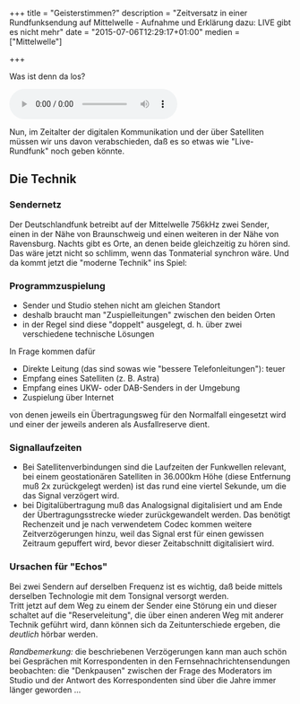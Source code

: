 +++
title 		= "Geisterstimmen?"
description = "Zeitversatz in einer Rundfunksendung auf Mittelwelle - Aufnahme und Erklärung dazu: LIVE gibt es nicht mehr"
date 		= "2015-07-06T12:29:17+01:00"
medien		= ["Mittelwelle"]

+++

Was ist denn da los?

<audio src="/media/2015-07/geisterstimmen_DLF_2015-07-05T22_52_45Z_756_filtered.mp3" controls="controls"></audio>

Nun, im Zeitalter der digitalen Kommunikation und der über Satelliten müssen wir uns davon verabschieden, daß es so etwas wie "Live-Rundfunk" noch geben könnte.<!--more-->

## Die Technik

### Sendernetz
Der Deutschlandfunk betreibt auf der Mittelwelle 756kHz zwei Sender, einen in der Nähe von Braunschweig und einen weiteren in der Nähe von Ravensburg. Nachts gibt es Orte, an denen beide gleichzeitig zu hören sind.    
Das wäre jetzt nicht so schlimm, wenn das Tonmaterial synchron wäre. Und da kommt jetzt die "moderne Technik" ins Spiel:

### Programmzuspielung

- Sender und Studio stehen nicht am gleichen Standort
- deshalb braucht man "Zuspielleitungen" zwischen den beiden Orten
- in der Regel sind diese "doppelt" ausgelegt, d. h. über zwei verschiedene technische Lösungen

In Frage kommen dafür 

- Direkte Leitung (das sind sowas wie "bessere Telefonleitungen"): teuer
- Empfang eines Satelliten (z. B. Astra)
- Empfang eines UKW- oder DAB-Senders in der Umgebung
- Zuspielung über Internet

von denen jeweils ein Übertragungsweg für den Normalfall eingesetzt wird und einer der jeweils anderen als Ausfallreserve dient.

### Signallaufzeiten
- Bei Satellitenverbindungen sind die Laufzeiten der Funkwellen relevant, bei einem geostationären Satelliten in 36.000km Höhe (diese Entfernung muß 2x zurückgelegt werden) ist das rund eine viertel Sekunde, um die das Signal verzögert wird.
- bei Digitalübertragung muß das Analogsignal digitalisiert und am Ende der Übertragungsstrecke wieder zurückgewandelt werden. Das benötigt Rechenzeit und je nach verwendetem Codec kommen weitere Zeitverzögerungen hinzu, weil das Signal erst für einen gewissen Zeitraum gepuffert wird, bevor dieser Zeitabschnitt digitalisiert wird.

### Ursachen für "Echos"
Bei zwei Sendern auf derselben Frequenz ist es wichtig, daß beide mittels derselben Technologie mit dem Tonsignal versorgt werden.    
Tritt jetzt auf dem Weg zu einem der Sender eine Störung ein und dieser schaltet auf die "Reserveleitung", die über einen anderen Weg mit anderer Technik geführt wird, dann können sich da Zeitunterschiede ergeben, die _deutlich_ hörbar werden. 

_Randbemerkung:_ die beschriebenen Verzögerungen kann man auch schön bei Gesprächen mit Korrespondenten in den Fernsehnachrichtensendungen beobachten: die "Denkpausen" zwischen der Frage des Moderators im Studio und der Antwort des Korrespondenten sind über die Jahre immer länger geworden ...



